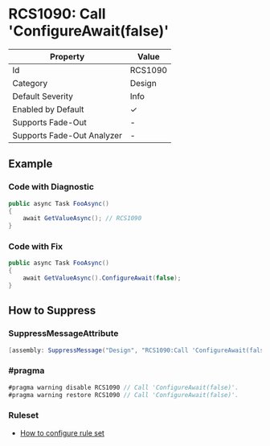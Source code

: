 # RCS1090: Call 'ConfigureAwait\(false\)'

| Property                    | Value    |
| --------------------------- | -------- |
| Id                          | RCS1090  |
| Category                    | Design   |
| Default Severity            | Info     |
| Enabled by Default          | &#x2713; |
| Supports Fade\-Out          | \-       |
| Supports Fade\-Out Analyzer | \-       |

## Example

### Code with Diagnostic

```csharp
public async Task FooAsync()
{
    await GetValueAsync(); // RCS1090
}
```

### Code with Fix

```csharp
public async Task FooAsync()
{
    await GetValueAsync().ConfigureAwait(false);
}
```

## How to Suppress

### SuppressMessageAttribute

```csharp
[assembly: SuppressMessage("Design", "RCS1090:Call 'ConfigureAwait(false)'.", Justification = "<Pending>")]
```

### \#pragma

```csharp
#pragma warning disable RCS1090 // Call 'ConfigureAwait(false)'.
#pragma warning restore RCS1090 // Call 'ConfigureAwait(false)'.
```

### Ruleset

* [How to configure rule set](../HowToConfigureAnalyzers.md)
